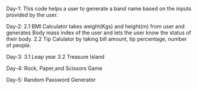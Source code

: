 Day-1: This code helps a user to generate a band name based on the inputs provided by the user.

Day-2: 2.1 BMI Calculator takes weight(Kgs) and height(m) from user and generates Body mass index of the user and lets the user know the status of their body.
       2.2 Tip Calulator by taking bill amount, tip percentage, number of people.

Day-3: 3.1 Leap year
       3.2 Treasure Island

Day-4: Rock, Paper,and Scissors Game

Day-5: Random Password Generator
